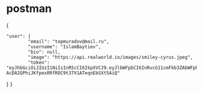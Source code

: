 # postman

{

    "user": {
            "email": "topmuradov@mail.ru",
            "username": "IslamBaytiev",
            "bio": null,
            "image": "https://api.realworld.io/images/smiley-cyrus.jpeg",
            "token": "eyJhbGciOiJIUzI1NiIsInR5cCI6IkpXVCJ9.eyJlbWFpbCI6InRvcG11cmFkb3ZAbWFpbC5ydSIsInVzZXJuYW1lIjoiSXNsYW1CYXl0aWV2IiwiaWF0IjoxNjUyNTYwOTc3LCJleHAiOjE2NTc3NDQ5Nzd9.G-AcDA2QPhiJKfpexRRfROC9t37V1ATeqnEbSXt5AiQ"
   }
}
